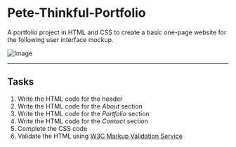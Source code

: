 # Pete-Thinkful-Portfolio

A portfolio project in HTML and CSS to create a basic one-page website for the following user interface mockup.

![Image](https://images.ctfassets.net/c7lxnbtvvcxm/1Fdvf5a4yapySQBRwsNfRJ/a34456f11e3672b5b70c643b5c0d82f7/Eng-pete-portfolio-mock.png)

---

## Tasks
1. Write the HTML code for the header
2. Write the HTML code for the _About_ section
3. Write the HTML code for the _Portfolio_ section
4. Write the HTML code for the _Contact_ section
5. Complete the CSS code
6. Validate the HTML using [W3C Markup Validation Service](https://validator.w3.org/)
